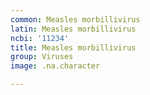 ```yaml
---
common: Measles morbillivirus
latin: Measles morbillivirus
ncbi: '11234'
title: Measles morbillivirus
group: Viruses
image: .na.character

---
```

